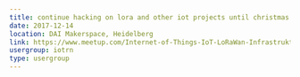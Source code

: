 ```yaml
---
title: continue hacking on lora and other iot projects until christmas
date: 2017-12-14
location: DAI Makerspace, Heidelberg
link: https://www.meetup.com/Internet-of-Things-IoT-LoRaWan-Infrastruktur-4-RheinNeckar/events/245493728/
usergroup: iotrn
type: usergroup
---
```

